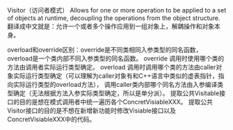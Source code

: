 Visitor（访问者模式）
Allows for one or more operation to be applied to a set of objects at 
runtime, decoupling the operations from the object structure.
翻译成中文就是：允许一个或者多个操作应用到一组对象上，解耦操作和对象本身。


overload和override区别：override是不同类相同入参类型的同名函数，overload是一个类内部不同入参类型的同名函数。
override 调用时使用哪个类的方法由调用者实际运行类型确定。
overload 调用时调用哪个类的方法由caller对象实际运行类型确定（可以理解为caller对象有和C++语言中类似的虚表指针，指向实际运行类型的overload方法），
调用caller类内部哪个同名方法由入参编译类型确定（无法根据方法入参实际类型确定，所以是单分派）。
提取公共Visitable接口的目的是想在模式调用者中统一遍历各个ConcretVisiableXXX。
提取公共Visitor接口的目的是不想在新增新功能时修改Visiable接口以及ConcretVisiableXXX中的代码。
